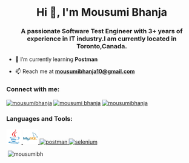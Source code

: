 <h1 align="center">Hi 👋, I'm Mousumi Bhanja</h1>
<h3 align="center">A passionate Software Test Engineer with 3+ years of experience in IT industry.I am currently located in Toronto,Canada.</h3>

- 🌱 I’m currently learning **Postman**

- 📫 Reach me at **mousumibhanja10@gmail.com**

<h3 align="left">Connect with me:</h3>
<p align="left">
<a href="https://twitter.com/mousumibhanja" target="blank"><img align="center" src="https://raw.githubusercontent.com/rahuldkjain/github-profile-readme-generator/master/src/images/icons/Social/twitter.svg" alt="mousumibhanja" height="30" width="40" /></a>
<a href="https://linkedin.com/in/mousumi bhanja" target="blank"><img align="center" src="https://raw.githubusercontent.com/rahuldkjain/github-profile-readme-generator/master/src/images/icons/Social/linked-in-alt.svg" alt="mousumi bhanja" height="30" width="40" /></a>
<a href="https://www.hackerrank.com/mousumibhanja" target="blank"><img align="center" src="https://raw.githubusercontent.com/rahuldkjain/github-profile-readme-generator/master/src/images/icons/Social/hackerrank.svg" alt="mousumibhanja" height="30" width="40" /></a>
</p>

<h3 align="left">Languages and Tools:</h3>
<p align="left"> <a href="https://www.java.com" target="_blank" rel="noreferrer"> <img src="https://raw.githubusercontent.com/devicons/devicon/master/icons/java/java-original.svg" alt="java" width="40" height="40"/> </a> <a href="https://www.mysql.com/" target="_blank" rel="noreferrer"> <img src="https://raw.githubusercontent.com/devicons/devicon/master/icons/mysql/mysql-original-wordmark.svg" alt="mysql" width="40" height="40"/> </a> <a href="https://postman.com" target="_blank" rel="noreferrer"> <img src="https://www.vectorlogo.zone/logos/getpostman/getpostman-icon.svg" alt="postman" width="40" height="40"/> </a> <a href="https://www.selenium.dev" target="_blank" rel="noreferrer"> <img src="https://raw.githubusercontent.com/detain/svg-logos/780f25886640cef088af994181646db2f6b1a3f8/svg/selenium-logo.svg" alt="selenium" width="40" height="40"/> </a> </p>

<p>&nbsp;<img align="center" src="https://github-readme-stats.vercel.app/api?username=mousumibh&show_icons=true&locale=en" alt="mousumibh" /></p>

